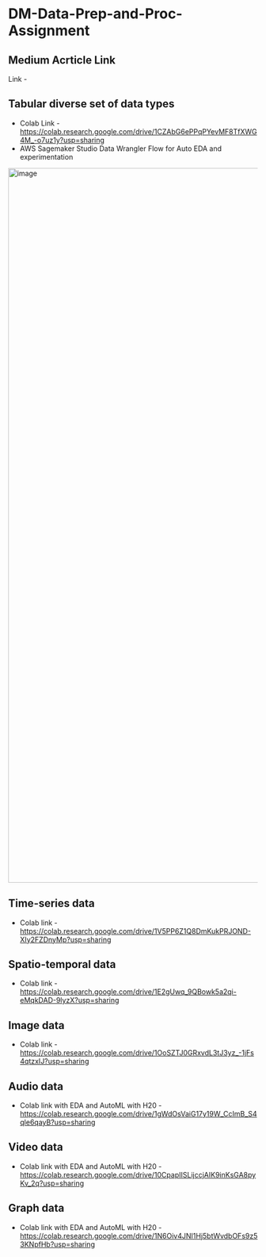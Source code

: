 # DM-Data-Prep-and-Proc-Assignment

## Medium Acrticle Link
Link - 

## Tabular diverse set of data types
- Colab Link - https://colab.research.google.com/drive/1CZAbG6ePPqPYevMF8TfXWG4M_-o7uz1y?usp=sharing
- AWS Sagemaker Studio Data Wrangler Flow for Auto EDA and experimentation
<img width="1440" alt="image" src="https://github.com/Vijitha-sjsu/DM-Data-Prep-and-Proc-Assignment/assets/143654610/c55713e5-d4ec-4a3d-aa78-d34e8da3907e">


## Time-series data
- Colab link - https://colab.research.google.com/drive/1V5PP6Z1Q8DmKukPRJOND-XIy2FZDnyMp?usp=sharing

## Spatio-temporal data
- Colab link - https://colab.research.google.com/drive/1E2gUwq_9QBowk5a2qi-eMqkDAD-9lyzX?usp=sharing

## Image data
- Colab link - https://colab.research.google.com/drive/1OoSZTJ0GRxvdL3tJ3yz_-1jFs4qtzxIJ?usp=sharing

## Audio data
- Colab link with EDA and AutoML with H20 - https://colab.research.google.com/drive/1gWdOsVaiG17y19W_CcImB_S4qle6qayB?usp=sharing

## Video data
- Colab link with EDA and AutoML with H20 - https://colab.research.google.com/drive/10CpapIISLijccjAIK9inKsGA8pyKv_2q?usp=sharing

## Graph data
- Colab link with EDA and AutoML with H20 - https://colab.research.google.com/drive/1N6Oiv4JNI1Hj5btWvdbOFs9z53KNpfHb?usp=sharing
